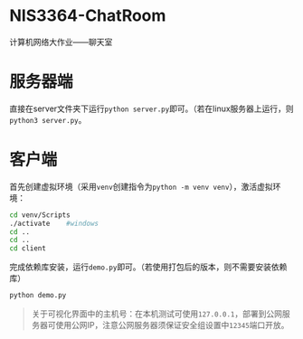 # NIS3364-ChatRoom
计算机网络大作业——聊天室

# 服务器端

直接在server文件夹下运行`python server.py`即可。（若在linux服务器上运行，则`python3 server.py`。

# 客户端

首先创建虚拟环境（采用`venv`创建指令为`python -m venv venv`），激活虚拟环境：

```sh
cd venv/Scripts
./activate    #windows
cd ..
cd ..
cd client
```

完成依赖库安装，运行`demo.py`即可。（若使用打包后的版本，则不需要安装依赖库）

```sh
python demo.py
```

> 关于可视化界面中的主机号：在本机测试可使用`127.0.0.1`，部署到公网服务器可使用公网IP，注意公网服务器须保证安全组设置中`12345`端口开放。

